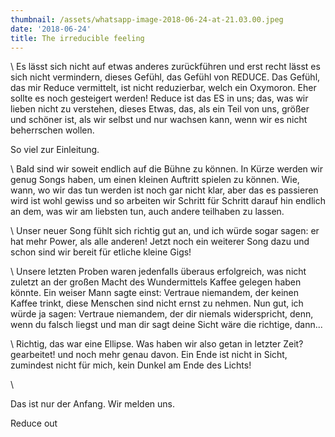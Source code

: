 ```yaml
---
thumbnail: /assets/whatsapp-image-2018-06-24-at-21.03.00.jpeg
date: '2018-06-24'
title: The irreducible feeling
---
```

\    Es lässt sich nicht auf etwas anderes zurückführen
und erst recht lässt es sich nicht vermindern, dieses Gefühl,
das Gefühl von REDUCE. Das Gefühl, das mir Reduce vermittelt, ist nicht reduzierbar,
welch ein Oxymoron. 
     Eher sollte es noch gesteigert werden! Reduce ist das ES in uns; das, was wir lieben nicht zu verstehen, dieses Etwas, das, als ein Teil von uns, größer und schöner ist, als wir selbst und nur wachsen kann, wenn wir es nicht beherrschen wollen.

So viel zur Einleitung.

\    Bald sind wir soweit endlich auf die Bühne zu können. In Kürze werden wir genug Songs haben, um einen kleinen Auftritt spielen zu können. Wie, wann, wo wir das tun werden ist noch gar nicht klar, aber das es passieren wird ist wohl gewiss und so arbeiten wir Schritt für Schritt darauf hin endlich an dem, was wir am liebsten tun, auch andere teilhaben zu lassen.

\    Unser neuer Song fühlt sich richtig gut an, und ich würde sogar sagen: er hat mehr Power, als alle anderen! Jetzt noch ein weiterer Song dazu und schon sind wir bereit für etliche kleine Gigs!

\    Unsere letzten Proben waren jedenfalls überaus erfolgreich, was nicht zuletzt an der großen Macht des Wundermittels Kaffee gelegen haben könnte. Ein weiser Mann sagte einst: Vertraue niemandem, der keinen Kaffee trinkt, diese Menschen sind nicht ernst zu nehmen. Nun gut, ich würde ja sagen: Vertraue niemandem, der dir niemals widerspricht, denn, wenn du falsch liegst und man dir sagt deine Sicht wäre die richtige, dann...

\    Richtig, das war eine Ellipse. Was haben wir also getan in letzter Zeit? gearbeitet! und noch mehr genau davon. Ein Ende ist nicht in Sicht, zumindest nicht für mich, kein Dunkel am Ende des Lichts!

\    

Das ist nur der Anfang. Wir melden uns.

Reduce out
